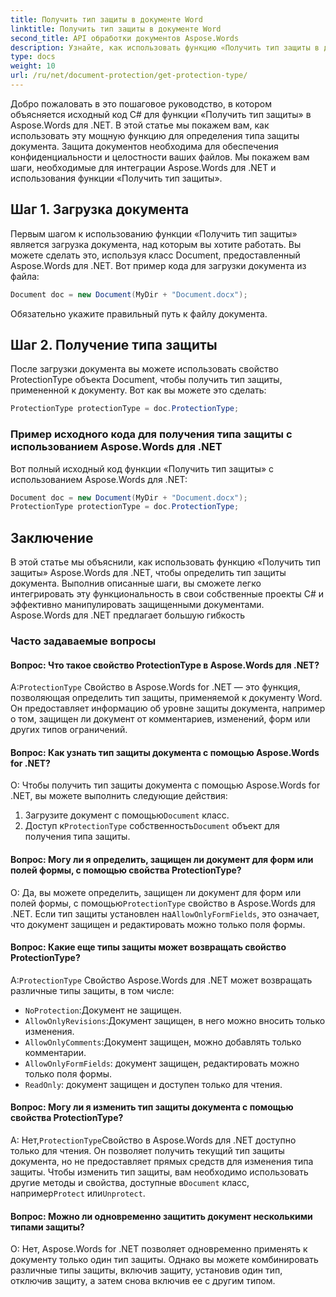 ```yaml
---
title: Получить тип защиты в документе Word
linktitle: Получить тип защиты в документе Word
second_title: API обработки документов Aspose.Words
description: Узнайте, как использовать функцию «Получить тип защиты в документе Word» Aspose.Words для .NET, чтобы определить тип защиты документа.
type: docs
weight: 10
url: /ru/net/document-protection/get-protection-type/
---
```

Добро пожаловать в это пошаговое руководство, в котором объясняется исходный код C# для функции «Получить тип защиты» в Aspose.Words для .NET. В этой статье мы покажем вам, как использовать эту мощную функцию для определения типа защиты документа. Защита документов необходима для обеспечения конфиденциальности и целостности ваших файлов. Мы покажем вам шаги, необходимые для интеграции Aspose.Words для .NET и использования функции «Получить тип защиты».

## Шаг 1. Загрузка документа

Первым шагом к использованию функции «Получить тип защиты» является загрузка документа, над которым вы хотите работать. Вы можете сделать это, используя класс Document, предоставленный Aspose.Words для .NET. Вот пример кода для загрузки документа из файла:

```csharp
Document doc = new Document(MyDir + "Document.docx");
```

Обязательно укажите правильный путь к файлу документа.

## Шаг 2. Получение типа защиты

После загрузки документа вы можете использовать свойство ProtectionType объекта Document, чтобы получить тип защиты, примененной к документу. Вот как вы можете это сделать:

```csharp
ProtectionType protectionType = doc.ProtectionType;
```

### Пример исходного кода для получения типа защиты с использованием Aspose.Words для .NET

Вот полный исходный код функции «Получить тип защиты» с использованием Aspose.Words для .NET:

```csharp
Document doc = new Document(MyDir + "Document.docx");
ProtectionType protectionType = doc.ProtectionType;
```

## Заключение

В этой статье мы объяснили, как использовать функцию «Получить тип защиты» Aspose.Words для .NET, чтобы определить тип защиты документа. Выполнив описанные шаги, вы сможете легко интегрировать эту функциональность в свои собственные проекты C# и эффективно манипулировать защищенными документами. Aspose.Words для .NET предлагает большую гибкость

### Часто задаваемые вопросы

#### Вопрос: Что такое свойство ProtectionType в Aspose.Words для .NET?

 А:`ProtectionType` Свойство в Aspose.Words for .NET — это функция, позволяющая определить тип защиты, применяемой к документу Word. Он предоставляет информацию об уровне защиты документа, например о том, защищен ли документ от комментариев, изменений, форм или других типов ограничений.

#### Вопрос: Как узнать тип защиты документа с помощью Aspose.Words for .NET?

О: Чтобы получить тип защиты документа с помощью Aspose.Words for .NET, вы можете выполнить следующие действия:
1.  Загрузите документ с помощью`Document` класс.
2.  Доступ к`ProtectionType` собственность`Document` объект для получения типа защиты.

#### Вопрос: Могу ли я определить, защищен ли документ для форм или полей формы, с помощью свойства ProtectionType?

 О: Да, вы можете определить, защищен ли документ для форм или полей формы, с помощью`ProtectionType` свойство в Aspose.Words для .NET. Если тип защиты установлен на`AllowOnlyFormFields`, это означает, что документ защищен и редактировать можно только поля формы.

#### Вопрос: Какие еще типы защиты может возвращать свойство ProtectionType?

 А:`ProtectionType` Свойство Aspose.Words для .NET может возвращать различные типы защиты, в том числе:
- `NoProtection`:Документ не защищен.
- `AllowOnlyRevisions`:Документ защищен, в него можно вносить только изменения.
- `AllowOnlyComments`:Документ защищен, можно добавлять только комментарии.
- `AllowOnlyFormFields`: документ защищен, редактировать можно только поля формы.
- `ReadOnly`: документ защищен и доступен только для чтения.

#### Вопрос: Могу ли я изменить тип защиты документа с помощью свойства ProtectionType?

 А: Нет,`ProtectionType`Свойство в Aspose.Words для .NET доступно только для чтения. Он позволяет получить текущий тип защиты документа, но не предоставляет прямых средств для изменения типа защиты. Чтобы изменить тип защиты, вам необходимо использовать другие методы и свойства, доступные в`Document` класс, например`Protect` или`Unprotect`.

#### Вопрос: Можно ли одновременно защитить документ несколькими типами защиты?

О: Нет, Aspose.Words for .NET позволяет одновременно применять к документу только один тип защиты. Однако вы можете комбинировать различные типы защиты, включив защиту, установив один тип, отключив защиту, а затем снова включив ее с другим типом.

